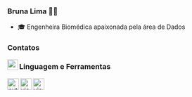 ### Bruna Lima ✌🏻

-  🎓 Engenheira Biomédica apaixonada pela área de Dados


### Contatos
[<img align="left"  width="24px" src="https://cdn.jsdelivr.net/npm/simple-icons@3.4.0/icons/linkedin.svg" />](https://www.linkedin.com/in/brunalimap)


### Linguagem e Ferramentas 
<img align="left" alt="python" width="26px" src="https://cdn3.iconfinder.com/data/icons/logos-and-brands-adobe/512/267_Python-512.png" />
<img align="left" alt="visual_studio_code" width="26px" src="https://upload.wikimedia.org/wikipedia/commons/9/9a/Visual_Studio_Code_1.35_icon.svg" />
<img align="left" alt="visual_studio_code" width="26px" src="https://upload.wikimedia.org/wikipedia/commons/a/a1/PyCharm_Logo.svg" />





